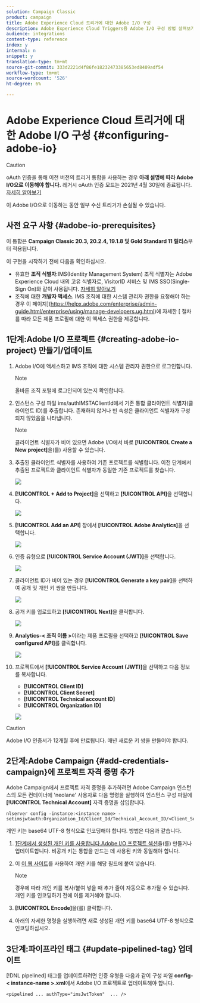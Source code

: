 ```yaml
---
solution: Campaign Classic
product: campaign
title: Adobe Experience Cloud 트리거에 대한 Adobe I/O 구성
description: Adobe Experience Cloud Triggers용 Adobe I/O 구성 방법 살펴보기
audience: integrations
content-type: reference
index: y
internal: n
snippet: y
translation-type: tm+mt
source-git-commit: 333d2221d4f86fe18232473385653ed8409adf54
workflow-type: tm+mt
source-wordcount: '526'
ht-degree: 6%

---
```



# Adobe Experience Cloud 트리거에 대한 Adobe I/O 구성 {#configuring-adobe-io}

>[!CAUTION]
>
>oAuth 인증을 통해 이전 버전의 트리거 통합을 사용하는 경우 **아래 설명에 따라 Adobe I/O으로 이동해야 합니다.** 레거시 oAuth 인증 모드는 2021년 4월 30일에 종료됩니다. [자세히 알아보기](https://experienceleaguecommunities.adobe.com/t5/adobe-analytics-discussions/adobe-analytics-legacy-api-end-of-life-notice/td-p/385411)
>
>이 Adobe I/O으로 이동하는 동안 일부 수신 트리거가 손실될 수 있습니다.

## 사전 요구 사항 {#adobe-io-prerequisites}

이 통합은 **Campaign Classic 20.3, 20.2.4, 19.1.8 및 Gold Standard 11 릴리스**&#x200B;부터 적용됩니다.

이 구현을 시작하기 전에 다음을 확인하십시오.

* 유효한 **조직 식별자**:IMS(Identity Management System) 조직 식별자는 Adobe Experience Cloud 내의 고유 식별자로, VisitorID 서비스 및 IMS SSO(Single-Sign On)와 같이 사용됩니다. [자세히 알아보기](https://experienceleague.adobe.com/docs/core-services/interface/manage-users-and-products/organizations.html)
* 조직에 대한 **개발자 액세스**.  IMS 조직에 대한 시스템 관리자 권한을 요청해야 하는 경우 이 페이지](https://helpx.adobe.com/enterprise/admin-guide.html/enterprise/using/manage-developers.ug.html)에 자세한 [ 절차를 따라 모든 제품 프로필에 대한 이 액세스 권한을 제공합니다.

## 1단계:Adobe I/O 프로젝트 {#creating-adobe-io-project} 만들기/업데이트

1. Adobe I/O에 액세스하고 IMS 조직에 대한 시스템 관리자 권한으로 로그인합니다.

   >[!NOTE]
   >
   > 올바른 조직 포털에 로그인되어 있는지 확인합니다.

1. 인스턴스 구성 파일 ims/authIMSTAClientId에서 기존 통합 클라이언트 식별자(클라이언트 ID)를 추출합니다. 존재하지 않거나 빈 속성은 클라이언트 식별자가 구성되지 않았음을 나타냅니다.

   >[!NOTE]
   >
   >클라이언트 식별자가 비어 있으면 Adobe I/O에서 바로 **[!UICONTROL Create a New project]**&#x200B;을(를) 사용할 수 있습니다.

1. 추출된 클라이언트 식별자를 사용하여 기존 프로젝트를 식별합니다. 이전 단계에서 추출된 프로젝트와 클라이언트 식별자가 동일한 기존 프로젝트를 찾습니다.

   ![](assets/do-not-localize/adobe_io_8.png)

1. **[!UICONTROL + Add to Project]**&#x200B;을 선택하고 **[!UICONTROL API]**&#x200B;을 선택합니다.

   ![](assets/do-not-localize/adobe_io_1.png)

1. **[!UICONTROL Add an API]** 창에서 **[!UICONTROL Adobe Analytics]**&#x200B;을 선택합니다.

   ![](assets/do-not-localize/adobe_io_2.png)

1. 인증 유형으로 **[!UICONTROL Service Account (JWT)]**&#x200B;을 선택합니다.

   ![](assets/do-not-localize/adobe_io_3.png)

1. 클라이언트 ID가 비어 있는 경우 **[!UICONTROL Generate a key pair]**&#x200B;을 선택하여 공개 및 개인 키 쌍을 만듭니다.

   ![](assets/do-not-localize/adobe_io_4.png)

1. 공개 키를 업로드하고 **[!UICONTROL Next]**&#x200B;을 클릭합니다.

   ![](assets/do-not-localize/adobe_io_5.png)

1. **Analytics-&lt; 조직 이름 >**&#x200B;이라는 제품 프로필을 선택하고 **[!UICONTROL Save configured API]**&#x200B;를 클릭합니다.

   ![](assets/do-not-localize/adobe_io_6.png)

1. 프로젝트에서 **[!UICONTROL Service Account (JWT)]**&#x200B;을 선택하고 다음 정보를 복사합니다.
   * **[!UICONTROL Client ID]**
   * **[!UICONTROL Client Secret]**
   * **[!UICONTROL Technical account ID]**
   * **[!UICONTROL Organization ID]**

   ![](assets/do-not-localize/adobe_io_7.png)

>[!CAUTION]
>
>Adobe I/O 인증서가 12개월 후에 만료됩니다. 매년 새로운 키 쌍을 만들어야 합니다.

## 2단계:Adobe Campaign {#add-credentials-campaign}에 프로젝트 자격 증명 추가

Adobe Campaign에서 프로젝트 자격 증명을 추가하려면 Adobe Campaign 인스턴스의 모든 컨테이너에 &#39;neolane&#39; 사용자로 다음 명령을 실행하여 인스턴스 구성 파일에 **[!UICONTROL Technical Account]** 자격 증명을 삽입합니다.

```
nlserver config -instance:<instance name> -setimsjwtauth:Organization_Id/Client_Id/Technical_Account_ID/<Client_Secret>/<Base64_encoded_Private_Key>
```

개인 키는 base64 UTF-8 형식으로 인코딩해야 합니다. 방법은 다음과 같습니다.

1. [1단계에서 생성된 개인 키를 사용합니다.Adobe I/O 프로젝트 섹션](#creating-adobe-io-project)을(를) 만들거나 업데이트합니다. 비공개 키는 통합을 만드는 데 사용된 키와 동일해야 합니다.

1. 이 [이 웹 사이트](https://www.base64encode.org/)를 사용하여 개인 키를 해당 필드에 붙여 넣습니다.

   >[!NOTE]
   >
   >경우에 따라 개인 키를 복사/붙여 넣을 때 추가 줄이 자동으로 추가될 수 있습니다. 개인 키를 인코딩하기 전에 이를 제거해야 합니다.

1. **[!UICONTROL Encode]**&#x200B;을(를) 클릭합니다.

1. 아래의 자세한 명령을 실행하려면 새로 생성된 개인 키를 base64 UTF-8 형식으로 인코딩하십시오.

## 3단계:파이프라인 태그 {#update-pipelined-tag} 업데이트

[!DNL pipelined] 태그를 업데이트하려면 인증 유형을 다음과 같이 구성 파일 **config-&lt; instance-name >.xml**&#x200B;에서 Adobe I/O 프로젝트로 업데이트해야 합니다.

```
<pipelined ... authType="imsJwtToken"  ... />
```
